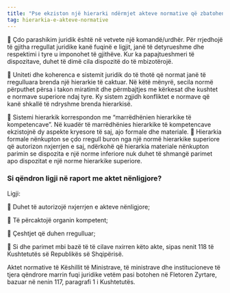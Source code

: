 ```yaml
---
title: "Pse ekziston një hierarki ndërmjet akteve normative që zbatohen në Republikën e Shqipërisë?"
tag: hierarkia-e-akteve-normative
---
```


	Çdo parashikim juridik është në vetvete një komandë/urdhër. Për rrjedhojë të gjitha rregullat juridike kanë fuqinë e ligjit, janë të detyrueshme dhe respektimi i tyre u imponohet të gjithëve.  Kur ka papajtueshmeri të dispozitave, duhet të dimë cila dispozitë do të mbizotërojë.

	Uniteti dhe koherenca e sistemit juridik do të thotë që normat janë të rregulluara brenda një hierarkie të caktuar. Në këtë mënyrë, secila normë përputhet përsa i takon miratimit dhe përmbajtjes me kërkesat dhe kushtet e normave superiore ndaj tyre. Ky sistem zgjidh konfliktet e normave që kanë shkallë të ndryshme brenda hierarkisë. 

	Sistemi hierarkik korrespondon me “marrëdhënien hierarkike të kompetencave”. Në kuadër të marrëdhënies hierarkike të kompetencave ekzistojnë dy aspekte kryesore të saj, ajo formale dhe materiale.
	Hierarkia formale nënkupton se çdo rregull buron nga një normë hierarkike superiore që autorizon nxjerrjen e saj, ndërkohë që hierarkia materiale nënkupton parimin se dispozita e një norme inferiore nuk duhet të shmangë parimet apo dispozitat e një norme hierarkike superiore.


### Si qëndron ligji në raport me aktet nënligjore?

Ligji:

	Duhet të autorizojë nxjerrjen e akteve nënligjore;

	Të përcaktojë organin kompetent;

	Çeshtjet që duhen rregulluar;

	Si dhe parimet mbi bazë të të cilave nxirren këto akte, sipas nenit 118 të Kushtetutës së Republikës së Shqipërisë.

Aktet normative të Këshillit të Ministrave, të ministrave dhe institucioneve të tjera qëndrore marrin fuqi juridike vetëm pasi botohen në Fletoren Zyrtare, bazuar në nenin 117, paragrafi 1 i Kushtetutës.







